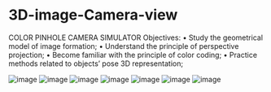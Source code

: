 # 3D-image-Camera-view
COLOR PINHOLE CAMERA SIMULATOR
Objectives:
• Study the geometrical model of image formation;
• Understand the principle of perspective projection;
• Become familiar with the principle of color coding;
• Practice methods related to objects’ pose 3D representation;

![image](https://github.com/Green-Vision/3D-image-Camera-view/assets/141788424/388a0ce2-d63e-4aa4-8c66-0718ef2fede1)
![image](https://github.com/Green-Vision/3D-image-Camera-view/assets/141788424/5697fa05-82a6-4fb0-bd09-7d555cc13035)
![image](https://github.com/Green-Vision/3D-image-Camera-view/assets/141788424/080c8a01-c1c9-4bfe-b3ce-e7414960559f)
![image](https://github.com/Green-Vision/3D-image-Camera-view/assets/141788424/012d833c-1c09-4cdc-a23b-bf64249877ba)
![image](https://github.com/Green-Vision/3D-image-Camera-view/assets/141788424/bdc38d18-ddff-44e0-a892-a8d4b18f0c48)
![image](https://github.com/Green-Vision/3D-image-Camera-view/assets/141788424/8c9d99ed-94a8-4e42-aadd-18f8d169facd)
![image](https://github.com/Green-Vision/3D-image-Camera-view/assets/141788424/12a3a6f6-de49-4cce-a7bc-ba546c3cb04b)



